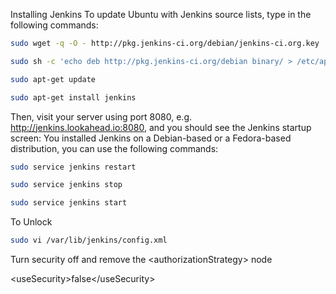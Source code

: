 Installing Jenkins
To update Ubuntu with Jenkins source lists, type in the following commands:
```bash
sudo wget -q -O - http://pkg.jenkins-ci.org/debian/jenkins-ci.org.key | sudo apt-key add -

sudo sh -c 'echo deb http://pkg.jenkins-ci.org/debian binary/ > /etc/apt/sources.list.d/jenkins.list'

sudo apt-get update

sudo apt-get install jenkins
```

Then, visit your server using port 8080, e.g. http://jenkins.lookahead.io:8080, and you should see the Jenkins startup screen:
You installed Jenkins on a Debian-based or a Fedora-based distribution, you can use the following commands:

```bash
sudo service jenkins restart

sudo service jenkins stop

sudo service jenkins start
```

To Unlock

```bash
sudo vi /var/lib/jenkins/config.xml
```

Turn security off and remove the \<authorizationStrategy> node

\<useSecurity>false\</useSecurity>
